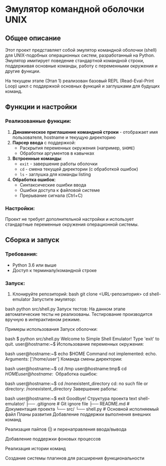 # Эмулятор командной оболочки UNIX

## Общее описание

Этот проект представляет собой эмулятор командной оболочки (shell) для UNIX-подобных операционных систем, разработанный на Python. Эмулятор имитирует поведение стандартной командной строки, поддерживая основные команды, работу с переменными окружения и другие функции.

На текущем этапе (Этап 1) реализован базовый REPL (Read-Eval-Print Loop) цикл с поддержкой основных функций и заглушками для будущих команд.

## Функции и настройки

### Реализованные функции:
1. **Динамическое приглашение командной строки** - отображает имя пользователя, hostname и текущую директорию
2. **Парсер ввода** с поддержкой:
   - Раскрытия переменных окружения (например, `$HOME`)
   - Обработки аргументов в кавычках
3. **Встроенные команды**:
   - `exit` - завершение работы оболочки
   - `cd` - смена текущей директории (с обработкой ошибок)
   - `ls` - заглушка для команды listing
4. **Обработка ошибок**:
   - Синтаксические ошибки ввода
   - Ошибки доступа к файловой системе
   - Прерывание сигнала (Ctrl+C)

### Настройки:
Проект не требует дополнительной настройки и использует стандартные переменные окружения операционной системы.

## Сборка и запуск

### Требования:
- Python 3.6 или выше
- Доступ к терминалу/командной строке

### Запуск:
1. Клонируйте репозиторий:
bash
git clone <URL-репозитория>
cd shell-emulator
Запустите эмулятор:

bash
python src/shell.py
Запуск тестов:
На данном этапе автоматические тесты не реализованы. Тестирование производится вручную в интерактивном режиме.

Примеры использования
Запуск оболочки:

bash
$ python src/shell.py
Welcome to Simple Shell Emulator! Type 'exit' to quit.
user@hostname:~$ 
Использование переменных окружения:

bash
user@hostname:~$ echo $HOME
Command not implemented: echo. Arguments: ['/home/user']
Команда смены директории:

bash
user@hostname:~$ cd /tmp
user@hostname:tmp$ cd $HOME
user@hostname:~$ 
Обработка ошибок:

bash
user@hostname:~$ cd /nonexistent_directory
cd: no such file or directory: /nonexistent_directory
Завершение работы:

bash
user@hostname:~$ exit
Goodbye!
Структура проекта
text
shell-emulator/
├── .gitignore          # Git ignore file
├── README.md           # Документация проекта
└── src/
    └── shell.py        # Основной исполняемый файл
Планы развития
Добавление поддержки выполнения внешних команд

Реализация пайпов (|) и перенаправления ввода/вывода

Добавление поддержки фоновых процессов

Реализация истории команд

Создание системы плагинов для расширения функциональности
